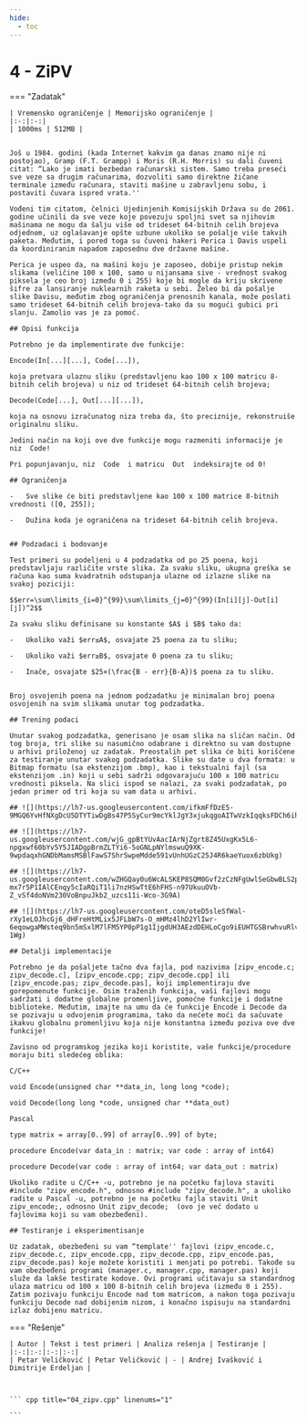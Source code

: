 ```yaml
---
hide:
  - toc
---
```


# 4 - ZiPV

=== "Zadatak"
	
	| Vremensko ograničenje | Memorijsko ograničenje |
	|:-:|:-:|
	| 1000ms | 512MB |
	
	
	Još u 1984. godini (kada Internet kakvim ga danas znamo nije ni postojao), Gramp (F.T. Grampp) i Moris (R.H. Morris) su dali čuveni citat: “Lako je imati bezbedan računarski sistem. Samo treba preseći sve veze sa drugim računarima, dozvoliti samo direktne žičane terminale između računara, staviti mašine u zabravljenu sobu, i postaviti čuvara ispred vrata.''
	
	Vođeni tim citatom, čelnici Ujedinjenih Komisijskih Država su do 2061. godine učinili da sve veze koje povezuju spoljni svet sa njihovim mašinama ne mogu da šalju više od trideset 64-bitnih celih brojeva odjednom, uz oglašavanje opšte uzbune ukoliko se pošalje više takvih paketa. Međutim, i pored toga su čuveni hakeri Perica i Davis uspeli da koordiniranim napadom zaposednu dve državne mašine.
	
	Perica je uspeo da, na mašini koju je zaposeo, dobije pristup nekim slikama (veličine 100 x 100, samo u nijansama sive - vrednost svakog piksela je ceo broj između 0 i 255) koje bi mogle da kriju skrivene šifre za lansiranje nuklearnih raketa u sebi. Želeo bi da pošalje slike Davisu, međutim zbog ograničenja prenosnih kanala, može poslati samo trideset 64-bitnih celih brojeva-tako da su mogući gubici pri slanju. Zamolio vas je za pomoć.
	
	## Opisi funkcija
	
	Potrebno je da implementirate dve funkcije:
	
	Encode(In[...][...], Code[...]),
	
	koja pretvara ulaznu sliku (predstavljenu kao 100 x 100 matricu 8-bitnih celih brojeva) u niz od trideset 64-bitnih celih brojeva;
	
	Decode(Code[...], Out[...][...]),
	
	koja na osnovu izračunatog niza treba da, što preciznije, rekonstruiše originalnu sliku.
	
	Jedini način na koji ove dve funkcije mogu razmeniti informacije je niz  Code!
	
	Pri popunjavanju, niz  Code  i matricu  Out  indeksirajte od 0!
	
	## Ograničenja
	
	-   Sve slike će biti predstavljene kao 100 x 100 matrice 8-bitnih vrednosti ([0, 255]);
	    
	-   Dužina koda je ograničena na trideset 64-bitnih celih brojeva.
	    
	
	## Podzadaci i bodovanje
	
	Test primeri su podeljeni u 4 podzadatka od po 25 poena, koji predstavljaju različite vrste slika. Za svaku sliku, ukupna greška se računa kao suma kvadratnih odstupanja ulazne od izlazne slike na svakoj poziciji:
	
	$$err=\sum\limits_{i=0}^{99}\sum\limits_{j=0}^{99}(In[i][j]-Out[i][j])^2$$
	
	Za svaku sliku definisane su konstante $A$ i $B$ tako da:
	
	-   Ukoliko važi $err≤A$, osvajate 25 poena za tu sliku;
	    
	-   Ukoliko važi $err≥B$, osvajate 0 poena za tu sliku;
	    
	-   Inače, osvajate $25×(\frac{B - err}{B-A})$ poena za tu sliku.
	    
	
	Broj osvojenih poena na jednom podzadatku je minimalan broj poena osvojenih na svim slikama unutar tog podzadatka.
	
	## Trening podaci
	
	Unutar svakog podzadatka, generisano je osam slika na sličan način. Od tog broja, tri slike su nasumično odabrane i direktno su vam dostupne u arhivi priloženoj uz zadatak. Preostalih pet slika će biti korišćene za testiranje unutar svakog podzadatka. Slike su date u dva formata: u Bitmap formatu (sa ekstenzijom .bmp), kao i tekstualni fajl (sa ekstenzijom .in) koji u sebi sadrži odgovarajuću 100 x 100 matricu vrednosti piksela. Na slici ispod se nalazi, za svaki podzadatak, po jedan primer od tri koja su vam data u arhivi.
	
	## ![](https://lh7-us.googleusercontent.com/ifkmFfDzE5-9MGQ6YvHfNXgDcU5DTYTiwDgBs47P5SyCur9mcYklJgY3xjukqgoAITwVzkIqqksFDCh6ihe9m8XGOr1eSW3RvPZv06eRnXuItcuhuXslsxdH9XKe0Wapgu4YCAodlQk6vgWXI3EjRg)
	
	## ![](https://lh7-us.googleusercontent.com/wjG_gpBtYUvAacIArNjZgrt8Z45UxgKx5L6-npgxwf60bYv5Y5JIADgpBrmZLTYi6-5oGNLpNYlmswuQ9XK-9wpdaqxhGNDbMamsMSBlFawS7ShrSwpeMdde591vUnhUGzC25J4R6kaeYuox6zbUkg)
	
	## ![](https://lh7-us.googleusercontent.com/wZHGQay0u6WcALSKEP8SQM0Gvf2zCzNFgUwlSeGbwBLS2p1hEe3bX98q-mx7r5P1IAlCEnqy5cIaRQiT1li7nzHSwTtE6hFHS-n97UkuuOVb-Z_vSf4doNVm230VoBnpuJkb2_uzcs11i-Wco-3G9A)
	
	## ![](https://lh7-us.googleusercontent.com/oteD5sleSfWal-rXy1eLOJhcGj6_dHFreHtMLix5JFLbW7s-O_mHMz4lhD2YlIwr-6eqowgaMWsteq9bn5mSxlM7lFM5YP0pP1g1IjgdUH3AEzdDEHLoCgo9iEUHTGSBrwhvuRlv0W8x3kz1p2-1Wg)
	
	## Detalji implementacije
	
	Potrebno je da pošaljete tačno dva fajla, pod nazivima [zipv_encode.c; zipv_decode.c], [zipv_encode.cpp; zipv_decode.cpp] ili [zipv_encode.pas; zipv_decode.pas], koji implementiraju dve gorepomenute funkcije. Osim traženih funkcija, vaši fajlovi mogu sadržati i dodatne globalne promenljive, pomoćne funkcije i dodatne biblioteke. Međutim, imajte na umu da će funkcije Encode i Decode da se pozivaju u odvojenim programima, tako da nećete moći da sačuvate ikakvu globalnu promenljivu koja nije konstantna između poziva ove dve funkcije!
	
	Zavisno od programskog jezika koji koristite, vaše funkcije/procedure moraju biti sledećeg oblika:
	
	C/C++
	
	void Encode(unsigned char **data_in, long long *code);
	
	void Decode(long long *code, unsigned char **data_out)
	
	Pascal
	
	type matrix = array[0..99] of array[0..99] of byte;
	
	procedure Encode(var data_in : matrix; var code : array of int64)
	
	procedure Decode(var code : array of int64; var data_out : matrix)
	
	Ukoliko radite u C/C++ -u, potrebno je na početku fajlova staviti #include "zipv_encode.h", odnosno #include "zipv_decode.h", a ukoliko radite u Pascal -u, potrebno je na početku fajla staviti Unit zipv_encode;, odnosno Unit zipv_decode;  (ovo je već dodato u fajlovima koji su vam obezbeđeni).
	
	## Testiranje i eksperimentisanje
	
	Uz zadatak, obezbeđeni su vam “template'' fajlovi (zipv_encode.c, zipv_decode.c, zipv_encode.cpp, zipv_decode.cpp, zipv_encode.pas, zipv_decode.pas) koje možete koristiti i menjati po potrebi. Takođe su vam obezbeđeni programi (manager.c, manager.cpp, manager.pas) koji služe da lakše testirate kodove. Ovi programi učitavaju sa standardnog ulaza matricu od 100 x 100 8-bitnih celih brojeva (između 0 i 255). Zatim pozivaju funkciju Encode nad tom matricom, a nakon toga pozivaju funkciju Decode nad dobijenim nizom, i konačno ispisuju na standardni izlaz dobijenu matricu.
	
=== "Rešenje"
	
	| Autor | Tekst i test primeri | Analiza rеšenja | Testiranje |
	|:-:|:-:|:-:|:-:|
	| Petar Veličković | Petar Veličković | - | Andrej Ivašković i Dimitrije Erdeljan |
	
	
	
	``` cpp title="04_zipv.cpp" linenums="1"

	```
